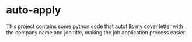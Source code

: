 # auto-apply

This project contains some python code that autofills my cover letter with the company name and job title, making the job application process easier.

